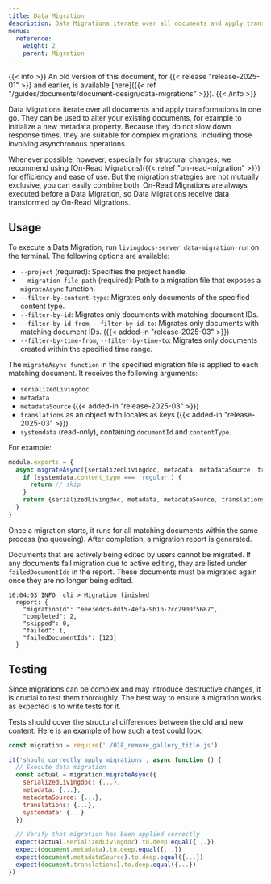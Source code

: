 ```yaml
---
title: Data Migration
description: Data Migrations iterate over all documents and apply transformations in one go. Because they do not slow down response times, they are suitable for complex migrations, including those involving asynchronous operations.
menus:
  reference:
    weight: 2
    parent: Migration
---
```


{{< info >}}
An old version of this document, for {{< release "release-2025-01" >}} and earlier, is available [here]({{< ref "/guides/documents/document-design/data-migrations" >}}).
{{< /info >}}

Data Migrations iterate over all documents and apply transformations in one go. They can be used to alter your existing documents, for example to initialize a new metadata property. Because they do not slow down response times, they are suitable for complex migrations, including those involving asynchronous operations.

Whenever possible, however, especially for structural changes, we recommend using [On-Read Migrations]({{< relref "on-read-migration" >}}) for efficiency and ease of use. But the migration strategies are not mutually exclusive, you can easily combine both. On-Read Migrations are always executed before a Data Migration, so Data Migrations receive data transformed by On-Read Migrations.

## Usage

To execute a Data Migration, run `livingdocs-server data-migration-run` on the terminal. The following options are available:

- `--project` (required): Specifies the project handle.
- `--migration-file-path` (required): Path to a migration file that exposes a `migrateAsync` function.
- `--filter-by-content-type`: Migrates only documents of the specified content type.
- `--filter-by-id`: Migrates only documents with matching document IDs.
- `--filter-by-id-from`, `--filter-by-id-to`: Migrates only documents with matching document IDs. ({{< added-in "release-2025-03" >}})
- `--filter-by-time-from`, `--filter-by-time-to`: Migrates only documents created within the specified time range.

The `migrateAsync function` in the specified migration file is applied to each matching document. It receives the following arguments:

- `serializedLivingdoc`
- `metadata`
- `metadataSource` ({{< added-in "release-2025-03" >}})
- `translations` as an object with locales as keys ({{< added-in "release-2025-03" >}})
- `systemdata` (read-only), containing `documentId` and `contentType`.

For example:

```js
module.exports = {
  async migrateAsync({serializedLivingdoc, metadata, metadataSource, translations, systemdata}) {
    if (systemdata.content_type === 'regular') {
      return // skip
    }
    return {serializedLivingdoc, metadata, metadataSource, translations}
  }
}
```

Once a migration starts, it runs for all matching documents within the same process (no queueing). After completion, a migration report is generated.

Documents that are actively being edited by users cannot be migrated. If any documents fail migration due to active editing, they are listed under `failedDocumentIds` in the report. These documents must be migrated again once they are no longer being edited.

```
16:04:03 INFO  cli > Migration finished
  report: {
    "migrationId": "eee3edc3-ddf5-4efa-9b1b-2cc2900f5687",
    "completed": 2,
    "skipped": 0,
    "failed": 1,
    "failedDocumentIds": [123]
  }
```

## Testing

Since migrations can be complex and may introduce destructive changes, it is crucial to test them thoroughly. The best way to ensure a migration works as expected is to write tests for it.

Tests should cover the structural differences between the old and new content. Here is an example of how such a test could look:

```js
const migration = require('./018_remove_gallery_title.js')

it('should correctly apply migrations', async function () {
  // Execute data migration
  const actual = migration.migrateAsync({
    serializedLivingdoc: {...},
    metadata: {...},
    metadataSource: {...},
    translations: {...},
    systemdata: {...}
  })

  // Verify that migration has been applied correctly
  expect(actual.serializedLivingdoc).to.deep.equal({...})
  expect(document.metadata).to.deep.equal({...})
  expect(document.metadataSource).to.deep.equal({...})
  expect(document.translations).to.deep.equal({...})
})
```